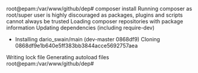 root@epam:/var/www/github/dep# composer install
Running composer as root/super user is highly discouraged as packages, plugins and scripts cannot always be trusted
Loading composer repositories with package information
Updating dependencies (including require-dev)
  - Installing dario_swain/main (dev-master 0868df9)
    Cloning 0868df9e1b640e5ff383bb3844acce5692757aea

Writing lock file
Generating autoload files
root@epam:/var/www/github/dep#
